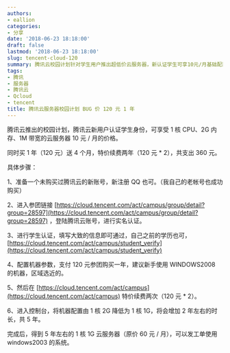 ```yaml
---
authors:
- eallion
categories:
- 分享
date: '2018-06-23 18:18:00'
draft: false
lastmod: '2018-06-23 18:18:00'
slug: tencent-cloud-120
summary: 腾讯云校园计划针对学生用户推出超低价云服务器，新认证学生可享10元/月基础配置（1核CPU/2G内存/1M带宽）。参与活动需注册新账号并完成实名+学生认证，支付120元购买1年可额外获赠4个月，再以240元续费两年，总成本360元。
tags:
- 腾讯
- 服务器
- 腾讯云
- Qcloud
- tencent
title: 腾讯云服务器校园计划 BUG 价 120 元 1 年
---
```


腾讯云推出的校园计划，腾讯云新用户认证学生身份，可享受 1 核 CPU、2G 内存、1M 带宽的云服务器 10 元 / 月的价格。

同时买 1 年（120 元）送 4 个月，特价续费两年（120 元 * 2），共支出 360 元。

具体步骤：

1、准备一个未购买过腾讯云的新账号，新注册 QQ 也可。（我自己的老帐号也成功购买）

2、进入参团链接 [https://cloud.tencent.com/act/campus/group/detail?group=28597](https://cloud.tencent.com/act/campus/group/detail?group=28597) ，登陆腾讯云账号，进行实名认证。

3、进行学生认证，填写大致的信息即可通过，自己之前的学历也可， [https://cloud.tencent.com/act/campus/student_verify](https://cloud.tencent.com/act/campus/student_verify)

4、配置机器参数，支付 120 元参团购买一年，建议新手使用 WINDOWS2008 的机器，区域选近的。

5、然后在 [https://cloud.tencent.com/act/campus](https://cloud.tencent.com/act/campus) 特价续费两次（120 元 * 2）。

6、进入控制台，将机器配置由 1 核 2G 降低为 1 核 1G，将会增加 2 年左右的时长，共 5 年。

完成后，得到 5 年左右的 1 核 1G 云服务器（原价 60 元 / 月），可以发工单使用 windows2003 的系统。